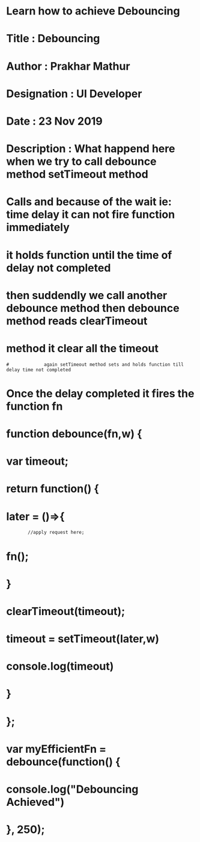 # Learn how to achieve Debouncing



#   Title       : Debouncing
#   Author      : Prakhar Mathur
#   Designation : UI Developer
#   Date        : 23 Nov 2019
  
#   Description : What happend here when we try to call debounce method setTimeout method
 #                Calls and because of the wait ie: time delay it can not fire function immediately
 #                it holds function until the time of delay not completed
               
  #               then suddendly we call another debounce method then debounce method reads clearTimeout 
   #              method it clear all the timeout 
                   
    #             again setTimeout method sets and holds function till delay time not completed
  
 #                Once the delay completed it fires the function fn               
 


# function debounce(fn,w) {
#     var timeout;
#     return function() {  
#         later = ()=>{    
            //apply request here;
#             fn();
#         }
#         clearTimeout(timeout);
#         timeout = setTimeout(later,w)
        
#         console.log(timeout)
#     }   
# };

# var myEfficientFn = debounce(function() {
# 	console.log("Debouncing Achieved")
# }, 250);
